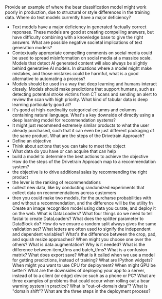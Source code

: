 Provide an example of where the bear classification model might work poorly in production, due to structural or style differences in the training data.
Where do text models currently have a major deficiency?
- Text models have a major deficiency in generated factually correct reponses. These models are good at creating compelling answers, but have difficulty combining with a knowledge base to give the right answers.
What are possible negative societal implications of text generation models?
- Contextually appropriate compelling comments on social media could be used to spread misinformation on social media at a massice scale. Models that detect AI generated content will also always be slightly behind generative AI models. 
In situations where a model might make mistakes, and those mistakes could be harmful, what is a good alternative to automating a process?
- Models should be used in a way that deep learning and humans interact closely. Models should make predictions that support humans, such as detecting potential stroke victims from CT scans and sending an alert to review the scan with high priority. 
What kind of tabular data is deep learning particularly good at?
- It's good at high-cardinality categorical columns and columns containing natural language. 
What's a key downside of directly using a deep learning model for recommendation systems?
- It might just recommend extremely similar products to what the user already purchased, such that it can even be just different packaging of the same product. 
What are the steps of the Drivetrain Approach?
- Define an objective
- Think about actions that you can take to meet the object
- What data do you have or can acquire that can help
- build a model to determine the best actions to achieve the objective
How do the steps of the Drivetrain Approach map to a recommendation system?
- the objective is to drive additional sales by recommending the right product
- the lever is the ranking of recommendations
- collect new data, like by conducting randomized experiments that collect data on recommendations across customers
- then you could make two models, for the purcharse probabilities with and without a recommendation, and the difference will be the utility fn
Create an image recognition model using data you curate, and deploy it on the web.
What is DataLoaders?
What four things do we need to tell fastai to create DataLoaders?
What does the splitter parameter to DataBlock do?
How do we ensure a random split always gives the same validation set?
What letters are often used to signify the independent and dependent variables?
What's the difference between the crop, pad, and squish resize approaches? When might you choose one over the others?
What is data augmentation? Why is it needed?
What is the difference between item_tfms and batch_tfms?
What is a confusion matrix?
What does export save?
What is it called when we use a model for getting predictions, instead of training?
What are IPython widgets?
When might you want to use CPU for deployment? When might GPU be better?
What are the downsides of deploying your app to a server, instead of to a client (or edge) device such as a phone or PC?
What are three examples of problems that could occur when rolling out a bear warning system in practice?
What is "out-of-domain data"?
What is "domain shift"?
What are the three steps in the deployment process?
